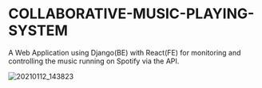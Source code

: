 # COLLABORATIVE-MUSIC-PLAYING-SYSTEM

A Web Application using Django(BE) with React(FE) for monitoring and controlling the music running on Spotify via the API.

![20210112_143823](https://user-images.githubusercontent.com/62359701/114861898-8becce00-9df6-11eb-9281-74d76cefdc78.jpg)

